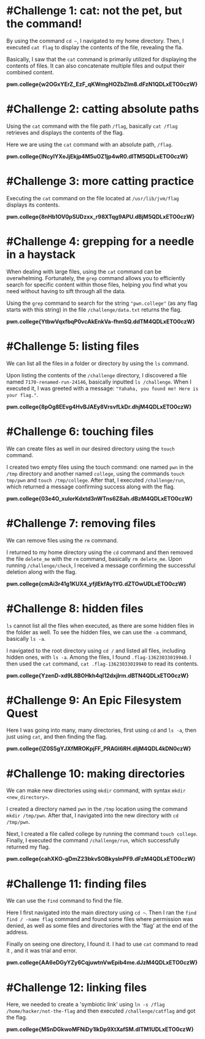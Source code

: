 # #Challenge 1: cat: not the pet, but the command!

By using the command `cd ~`, I navigated to my home directory. Then, I executed `cat flag` to display the contents of the file, revealing the fla.

Basically, I saw that the `cat` command is primarily utilized for displaying the contents of files. It can also concatenate multiple files and output their combined content.

**pwn.college{w2OGxYErZ_EzF_qKWmgHOZbZIm8.dFzN1QDLxETO0czW}**

# #Challenge 2: catting absolute paths

Using the `cat` command with the file path `/flag`, basically `cat /flag` retrieves and displays the contents of the flag.

Here we are using the `cat` command with an absolute path, `/flag`.

**pwn.college{INcylYXeJjEkjp4M5uOZ1jp4wR0.dlTM5QDLxETO0czW}**

# #Challenge 3: more catting practice

Executing the `cat` command on the file located at `/usr/lib/jvm/flag` displays its contents.

**pwn.college{8nHb1OV0pSUDzxx_r98XTqg9APU.dBjM5QDLxETO0czW}**

# #Challenge 4: grepping for a needle in a haystack

When dealing with large files, using the `cat` command can be overwhelming. Fortunately, the `grep` command allows you to efficiently search for specific content within those files, helping you find what you need without having to sift through all the data.

Using the `grep` command to search for the string `"pwn.college"` (as any flag starts with this string) in the file `/challenge/data.txt` returns the flag.

**pwn.college{YtbwVqxfbqP0vcAkEnkVa-fhmSQ.ddTM4QDLxETO0czW}**

# #Challenge 5: listing files

We can list all the files in a folder or directory by using the `ls` command.

Upon listing the contents of the `/challenge` directory, I discovered a file named `7170-renamed-run-24146`, basically inputted `ls /challenge`. When I executed it, I was greeted with a message: `"Yahaha, you found me! Here is your flag."`.

**pwn.college{8pOg8EEvg4HvBJAEy8VrsvfLkDr.dhjM4QDLxETO0czW}**

# #Challenge 6: touching files

We can create files as well in our desired directory using the `touch` command.

I created two empty files using the touch command: one named `pwn` in the `/tmp` directory and another named `college`, using the commands `touch tmp/pwn` and `touch /tmp/college`. After that, I executed `/challenge/run`, which returned a message confirming success along with the flag.

**pwn.college{03e4O_xulorKdxtd3nWTns6Z8ah.dBzM4QDLxETO0czW}**

# #Challenge 7: removing files

We can remove files using the `rm` command.

I returned to my home directory using the `cd` command and then removed the file `delete_me` with the `rm` command, basically `rm delete_me`. Upon running `/challenge/check`, I received a message confirming the successful deletion along with the flag.

**pwn.college{cmAi3r41g1KUX4_yfjlEkfAy1YG.dZTOwUDLxETO0czW}**

# #Challenge 8: hidden files

`ls` cannot list all the files when executed, as there are some hidden files in the folder as well. To see the hidden files, we can use the `-a` command, basically `ls -a`.

I navigated to the root directory using `cd /` and listed all files, including hidden ones, with `ls -a`. Among the files, I found `.flag-13623033019940`. I then used the `cat` command, `cat .flag-13623033019940` to read its contents.

**pwn.college{YzenD-xd9L8BOHkh4qI12dxjlrm.dBTN4QDLxETO0czW}**

# #Challenge 9: An Epic Filesystem Quest

Here I was going into many, many directories, first using `cd` and `ls -a`, then just using `cat`, and then finding the flag.

**pwn.college{IZ0S5gYJXfMROKpjFF_PRAGl6RH.dljM4QDL4kDN0czW}**

# #Challenge 10: making directories

We can make new directories using `mkdir` command, with syntax `mkdir <new_directory>`.

I created a directory named `pwn` in the `/tmp` location using the command `mkdir /tmp/pwn`. After that, I navigated into the new directory with `cd /tmp/pwn`. 

Next, I created a file called college by running the command `touch college`. Finally, I executed the command `/challenge/run`, which successfully returned my flag.

**pwn.college{cahXKO-gDmZ23bkvSOBkyslnPF9.dFzM4QDLxETO0czW}**

# #Challenge 11: finding files

We can use the `find` command to find the file.

Here I first navigated into the main directory using `cd ~`. Then I ran the `find find / -name flag` command and found some files where permission was denied, as well as some files and directories with the 'flag' at the end of the address.

Finally on seeing one directory, I found it. I had to use `cat` command to read it , and it was trial and error.

**pwn.college{AA6eDGyYZy6CqjuwtnVwEpib4me.dJzM4QDLxETO0czW}**

# #Challenge 12: linking files

Here, we needed to create a 'symbiotic link' using `ln -s /flag /home/hacker/not-the-flag` and then executed `/challenge/catflag` and got the flag.

**pwn.college{MSnDGkwoMFNiDy1IkDp9XtXafSM.dlTM1UDLxETO0czW}**


